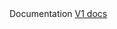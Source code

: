 <!DOCTYPE html>
<html lang="en">
<head>
    <meta charset="UTF-8">
    <meta name="viewport" content="width=device-width, initial-scale=1.0">
    <meta http-equiv="X-UA-Compatible" content="ie=edge">
    <title>Nepali Calendar Docs</title>
</head>
<body>
    Documentation
    <a href="./docs/v1.md">V1 docs</a>
</body>
</html>
